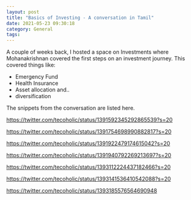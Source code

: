 ```yaml
---
layout: post
title: "Basics of Investing - A conversation in Tamil"
date: 2021-05-23 09:30:18
category: General
tags: 
---
```


A couple of weeks back, I hosted a space on Investments where Mohanakrishnan covered the first steps on an investment journey. This covered things like:




* Emergency Fund
* Health Insurance
* Asset allocation and..
* diversification




The snippets from the conversation are listed here.





https://twitter.com/tecoholic/status/1391592345292865539?s=20




https://twitter.com/tecoholic/status/1391754698990882817?s=20




https://twitter.com/tecoholic/status/1391922479174615042?s=20




https://twitter.com/tecoholic/status/1391940792269213697?s=20




https://twitter.com/tecoholic/status/1393112224437182466?s=20




https://twitter.com/tecoholic/status/1393141536410542088?s=20




https://twitter.com/tecoholic/status/1393185576564690948


